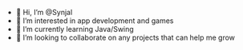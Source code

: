 - 👋 Hi, I’m @Synjal
- 👀 I’m interested in app development and games
- 🌱 I’m currently learning Java/Swing
- 💞️ I’m looking to collaborate on any projects that can help me grow

<!---
Synjal/Synjal is a ✨ special ✨ repository because its `README.md` (this file) appears on your GitHub profile.
You can click the Preview link to take a look at your changes.
--->
